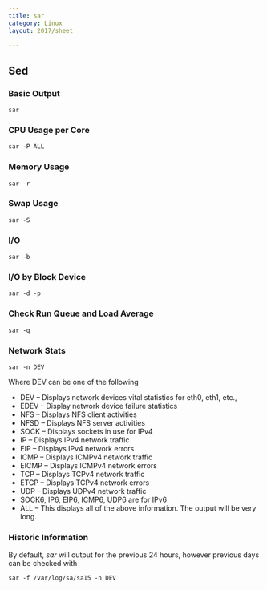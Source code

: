 ```yaml
---
title: sar
category: Linux
layout: 2017/sheet
   
---
```


## Sed

### **Basic Output**

```
sar
```

 

### **CPU Usage per Core**

```
sar -P ALL
```

 

### **Memory Usage**

```
sar -r
```

 

### **Swap Usage**

```
sar -S
```

 

### **I/O**

```
sar -b
```

 

### **I/O by Block Device**

```
sar -d -p
```

 

### **Check Run Queue and Load Average**

```
sar -q
```

 

### **Network Stats**

```
sar -n DEV
```

Where DEV can be one of the following

- DEV – Displays network devices vital statistics for eth0, eth1, etc.,
- EDEV – Display network device failure statistics
- NFS – Displays NFS client activities
- NFSD – Displays NFS server activities
- SOCK – Displays sockets in use for IPv4
- IP – Displays IPv4 network traffic
- EIP – Displays IPv4 network errors
- ICMP – Displays ICMPv4 network traffic
- EICMP – Displays ICMPv4 network errors
- TCP – Displays TCPv4 network traffic
- ETCP – Displays TCPv4 network errors
- UDP – Displays UDPv4 network traffic
- SOCK6, IP6, EIP6, ICMP6, UDP6 are for IPv6
- ALL – This displays all of the above information. The output will be very long.

 

### **Historic Information**

By default, *sar* will output for the previous 24 hours, however previous days can be checked with

```
sar -f /var/log/sa/sa15 -n DEV
```

